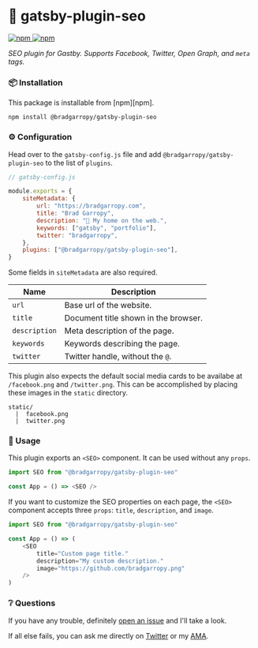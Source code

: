 # 🔎 gatsby-plugin-seo

<a href="https://npmjs.com/package/@bradgarropy/gatsby-plugin-seo">
    <img alt="npm" src="https://img.shields.io/npm/v/@bradgarropy/gatsby-plugin-seo.svg?style=flat-square">
</a>

<a href="https://npmjs.com/package/@bradgarropy/gatsby-plugin-seo">
    <img alt="npm" src="https://img.shields.io/npm/dt/@bradgarropy/gatsby-plugin-seo?style=flat-square">
</a>

_SEO plugin for Gastby. Supports Facebook, Twitter, Open Graph, and `meta` tags._

### 📦 Installation

This package is installable from [npm][npm].

```shell
npm install @bradgarropy/gatsby-plugin-seo
```

### ⚙ Configuration

Head over to the `gatsby-config.js` file and add `@bradgarropy/gatsby-plugin-seo` to the list of `plugins`.

```javascript
// gatsby-config.js

module.exports = {
    siteMetadata: {
        url: "https://bradgarropy.com",
        title: "Brad Garropy",
        description: "🏡 My home on the web.",
        keywords: ["gatsby", "portfolio"],
        twitter: "bradgarropy",
    },
    plugins: ["@bradgarropy/gatsby-plugin-seo"],
}
```

Some fields in `siteMetadata` are also required.

| Name          | Description                          |
| ------------- | ------------------------------------ |
| `url`         | Base url of the website.             |
| `title`       | Document title shown in the browser. |
| `description` | Meta description of the page.        |
| `keywords`    | Keywords describing the page.        |
| `twitter`     | Twitter handle, without the `@`.     |

This plugin also expects the default social media cards to be availabe at `/facebook.png` and `/twitter.png`. This can be accomplished by placing these images in the `static` directory.

```
static/
  |  facebook.png
  |  twitter.png
```

### 🥑 Usage

This plugin exports an `<SEO>` component. It can be used without any `props`.

```javascript
import SEO from "@bradgarropy/gatsby-plugin-seo"

const App = () => <SEO />
```

If you want to customize the SEO properties on each page, the `<SEO>` component accepts three `props`: `title`, `description`, and `image`.

```javascript
import SEO from "@bradgarropy/gatsby-plugin-seo"

const App = () => (
    <SEO
        title="Custom page title."
        description="My custom description."
        image="https://github.com/bradgarropy.png"
    />
)
```

### ❔ Questions

If you have any trouble, definitely [open an issue][issue] and I'll take a look.

If all else fails, you can ask me directly on [Twitter][twitter] or my [AMA][ama].

[issue]: https://github.com/bradgarropy/gatsby-plugin-seo/issues
[twitter]: https://twitter.com/bradgarropy
[ama]: https://bradgarropy.com/ama
